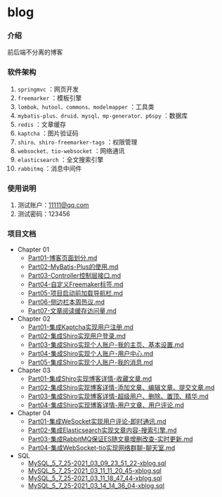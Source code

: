 # blog

### 介绍
前后端不分离的博客

### 软件架构
1. `springmvc` ：网页开发
2. `freemarker` ：模板引擎
3. `lombok、hutool、commons、modelmapper` ：工具类
4. `mybatis-plus、druid、mysql、mp-generator、p6spy` ：数据库
5. `redis` ：文章缓存
6. `kaptcha` ：图片验证码
7. `shiro、shiro-freemarker-tags` ：权限管理
8. `websocket、tio-websocket` ：网络通讯
9. `elasticsearch` ：全文搜索引擎
10. `rabbitmq` ：消息中间件

### 使用说明
1. 测试账户：11111@qq.com  
2. 测试密码：123456

### 项目文档
- Chapter 01
    - [Part01-博客页面划分.md](https://github.com/halavah/blog/tree/master/doc/Chapter01/Part01-博客页面划分.md)
    - [Part02-MyBatis-Plus的使用.md](https://github.com/halavah/blog/tree/master/doc/Chapter01/Part02-MyBatis-Plus的使用.md)
    - [Part03-Controller控制层接口.md](https://github.com/halavah/blog/tree/master/doc/Chapter01/Part03-Controller控制层接口.md)
    - [Part04-自定义Freemaker标签.md](https://github.com/halavah/blog/tree/master/doc/Chapter01/Part04-自定义Freemaker标签.md)
    - [Part05-项目启动前加载导航栏.md](https://github.com/halavah/blog/tree/master/doc/Chapter01/Part05-项目启动前加载导航栏.md)
    - [Part06-侧边栏本周热议.md](https://github.com/halavah/blog/tree/master/doc/Chapter01/Part06-侧边栏本周热议.md)
    - [Part07-文章阅读缓存访问量.md](https://github.com/halavah/blog/tree/master/doc/Chapter01/Part07-文章阅读缓存访问量.md)
- Chapter 02
    - [Part01-集成Kaptcha实现用户注册.md](https://github.com/halavah/blog/tree/master/doc/Chapter02/Part01-集成Kaptcha实现用户注册.md)
    - [Part02-集成Shiro实现用户登录.md](https://github.com/halavah/blog/tree/master/doc/Chapter02/Part02-集成Shiro实现用户登录.md)
    - [Part03-集成Shiro实现个人账户-我的主页、基本设置.md](https://github.com/halavah/blog/tree/master/doc/Chapter02/Part03-集成Shiro实现个人账户-我的主页、基本设置.md)
    - [Part04-集成Shiro实现个人账户-用户中心.md](https://github.com/halavah/blog/tree/master/doc/Chapter02/Part04-集成Shiro实现个人账户-用户中心.md)
    - [Part05-集成Shiro实现个人账户-我的消息.md](https://github.com/halavah/blog/tree/master/doc/Chapter02/Part05-集成Shiro实现个人账户-我的消息.md)
- Chapter 03
    - [Part01-集成Shiro实现博客详情-收藏文章.md](https://github.com/halavah/blog/tree/master/doc/Chapter03/Part01-集成Shiro实现博客详情-收藏文章.md)
    - [Part02-集成Shiro实现博客详情-添加文章、编辑文章、提交文章.md](https://github.com/halavah/blog/tree/master/doc/Chapter03/Part02-集成Shiro实现博客详情-添加文章、编辑文章、提交文章.md)
    - [Part03-集成Shiro实现博客详情-超级用户、删除、置顶、精华.md](https://github.com/halavah/blog/tree/master/doc/Chapter03/Part03-集成Shiro实现博客详情-超级用户、删除、置顶、精华.md)
    - [Part04-集成Shiro实现博客详情-用户文章、用户评论.md](https://github.com/halavah/blog/tree/master/doc/Chapter03/Part04-集成Shiro实现博客详情-用户文章、用户评论.md)
- Chapter 04
    - [Part01-集成WeSocket实现用户评论-即时通讯.md](https://github.com/halavah/blog/tree/master/doc/Chapter04/Part01-集成WeSocket实现用户评论-即时通讯.md)
    - [Part02-集成Elasticsearch实现文章内容-搜索引擎.md](https://github.com/halavah/blog/tree/master/doc/Chapter04/Part02-集成Elasticsearch实现文章内容-搜索引擎.md)
    - [Part03-集成RabbitMQ保证ES随文章增删改查-实时更新.md](https://github.com/halavah/blog/tree/master/doc/Chapter04/Part03-集成RabbitMQ保证ES随文章增删改查-实时更新.md)
    - [Part04-集成WebSocket-tio实现网络群聊-聊天室.md](https://github.com/halavah/blog/tree/master/doc/Chapter04/Part04-集成WebSocket-tio实现网络群聊-聊天室.md)
- SQL
    - [MySQL_5_7_25-2021_03_09_23_51_22-xblog.sql](https://github.com/halavah/blog/tree/master/doc/SQL/MySQL_5_7_25-2021_03_09_23_51_22-xblog.sql)
    - [MySQL_5_7_25-2021_03_11_11_20_45-xblog.sql](https://github.com/halavah/blog/tree/master/doc/SQL/MySQL_5_7_25-2021_03_11_11_20_45-xblog.sql)
    - [MySQL_5_7_25-2021_03_11_18_47_44-xblog.sql](https://github.com/halavah/blog/tree/master/doc/SQL/MySQL_5_7_25-2021_03_11_18_47_44-xblog.sql)
    - [MySQL_5_7_25-2021_03_14_14_36_04-xblog.sql](https://github.com/halavah/blog/tree/master/doc/SQL/MySQL_5_7_25-2021_03_14_14_36_04-xblog.sql)